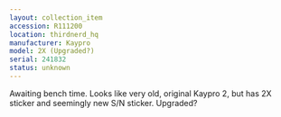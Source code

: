 ```yaml
---
layout: collection_item
accession: R111200
location: thirdnerd_hq
manufacturer: Kaypro
model: 2X (Upgraded?)
serial: 241832
status: unknown
---
```


Awaiting bench time. Looks like very old, original Kaypro 2, but has 2X sticker and seemingly new S/N sticker. Upgraded?
